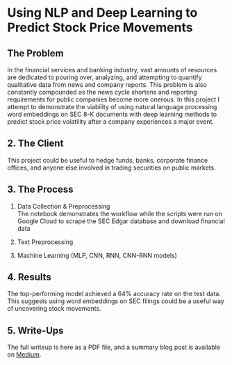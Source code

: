 # Using NLP and Deep Learning to Predict Stock Price Movements

## The Problem
In the financial services and banking industry, vast amounts of resources are dedicated to pouring over, analyzing, and attempting to quantify qualitative data from news and company reports. This problem is also constantly compounded as the news cycle shortens and reporting requirements for public companies become more onerous. In this project I attempt to demonstrate the viability of using natural language processing word embeddings on SEC 8-K documents with deep learning methods to predict stock price volatility after a company experiences a major event.

## 2. The Client
This project could be useful to hedge funds, banks, corporate finance offices, and anyone else involved in trading securities on public markets.

## 3. The Process
1. Data Collection & Preprocessing<br>
The notebook demonstrates the workflow while the scripts were run on Google Cloud to scrape the SEC Edgar database and download financial data

2. Text Preprocessing
3. Machine Learning (MLP, CNN, RNN, CNN-RNN models)
## 4. Results
The top-performing model achieved a 64% accuracy rate on the test data. This suggests using word embeddings on SEC filings could be a useful way of uncovering stock movements.

## 5. Write-Ups
The full writeup is here as a PDF file, and a summary blog post is available on [Medium](http://wwww.medium.com).
